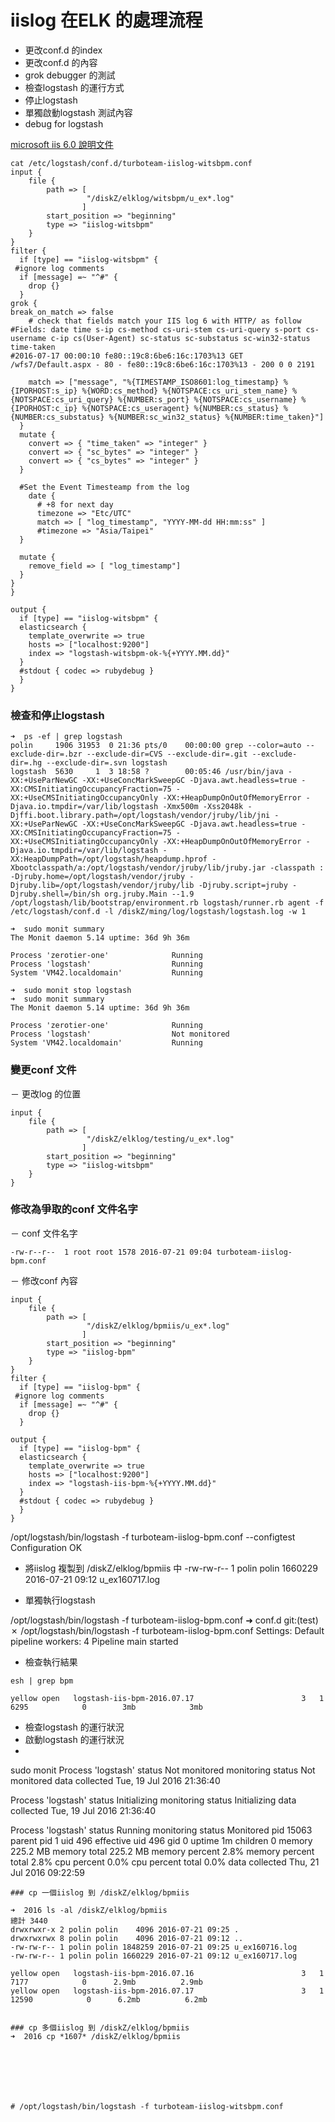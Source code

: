 # iislog 在ELK 的處理流程

- 更改conf.d 的index
 - 更改conf.d 的內容
 - grok debugger 的測試
- 檢查logstash 的運行方式
 - 停止logstash 
- 單獨啟動logstash 測試內容
 - debug for logstash


[microsoft iis 6.0 說明文件](https://www.microsoft.com/technet/prodtechnol/WindowsServer2003/Library/IIS/676400bc-8969-4aa7-851a-9319490a9bbb.mspx?mfr=true)
```shell
cat /etc/logstash/conf.d/turboteam-iislog-witsbpm.conf
input {
    file {
        path => [
                 "/diskZ/elklog/witsbpm/u_ex*.log"
                ]
        start_position => "beginning"
        type => "iislog-witsbpm"
    }
}
filter {
  if [type] == "iislog-witsbpm" {
 #ignore log comments
  if [message] =~ "^#" {
    drop {}
  }
grok {
break_on_match => false
    # check that fields match your IIS log 6 with HTTP/ as follow
#Fields: date time s-ip cs-method cs-uri-stem cs-uri-query s-port cs-username c-ip cs(User-Agent) sc-status sc-substatus sc-win32-status time-taken
#2016-07-17 00:00:10 fe80::19c8:6be6:16c:1703%13 GET /wfs7/Default.aspx - 80 - fe80::19c8:6be6:16c:1703%13 - 200 0 0 2191

    match => ["message", "%{TIMESTAMP_ISO8601:log_timestamp} %{IPORHOST:s_ip} %{WORD:cs_method} %{NOTSPACE:cs_uri_stem_name} %{NOTSPACE:cs_uri_query} %{NUMBER:s_port} %{NOTSPACE:cs_username} %{IPORHOST:c_ip} %{NOTSPACE:cs_useragent} %{NUMBER:cs_status} %{NUMBER:cs_substatus} %{NUMBER:sc_win32_status} %{NUMBER:time_taken}"]
  }
  mutate {
    convert => { "time_taken" => "integer" }
    convert => { "sc_bytes" => "integer" }
    convert => { "cs_bytes" => "integer" }
  }

  #Set the Event Timesteamp from the log
    date {
      # +8 for next day
      timezone => "Etc/UTC"
      match => [ "log_timestamp", "YYYY-MM-dd HH:mm:ss" ]
      #timezone => "Asia/Taipei"
  }

  mutate {
    remove_field => [ "log_timestamp"]
  }
}
}

output {
  if [type] == "iislog-witsbpm" {
  elasticsearch {
    template_overwrite => true
    hosts => ["localhost:9200"]
    index => "logstash-witsbpm-ok-%{+YYYY.MM.dd}"
  }
  #stdout { codec => rubydebug }
  }
}

```

### 檢查和停止logstash

```shell
➜  ps -ef | grep logstash
polin     1906 31953  0 21:36 pts/0    00:00:00 grep --color=auto --exclude-dir=.bzr --exclude-dir=CVS --exclude-dir=.git --exclude-dir=.hg --exclude-dir=.svn logstash
logstash  5630     1  3 18:58 ?        00:05:46 /usr/bin/java -XX:+UseParNewGC -XX:+UseConcMarkSweepGC -Djava.awt.headless=true -XX:CMSInitiatingOccupancyFraction=75 -XX:+UseCMSInitiatingOccupancyOnly -XX:+HeapDumpOnOutOfMemoryError -Djava.io.tmpdir=/var/lib/logstash -Xmx500m -Xss2048k -Djffi.boot.library.path=/opt/logstash/vendor/jruby/lib/jni -XX:+UseParNewGC -XX:+UseConcMarkSweepGC -Djava.awt.headless=true -XX:CMSInitiatingOccupancyFraction=75 -XX:+UseCMSInitiatingOccupancyOnly -XX:+HeapDumpOnOutOfMemoryError -Djava.io.tmpdir=/var/lib/logstash -XX:HeapDumpPath=/opt/logstash/heapdump.hprof -Xbootclasspath/a:/opt/logstash/vendor/jruby/lib/jruby.jar -classpath : -Djruby.home=/opt/logstash/vendor/jruby -Djruby.lib=/opt/logstash/vendor/jruby/lib -Djruby.script=jruby -Djruby.shell=/bin/sh org.jruby.Main --1.9 /opt/logstash/lib/bootstrap/environment.rb logstash/runner.rb agent -f /etc/logstash/conf.d -l /diskZ/ming/log/logstash/logstash.log -w 1

➜  sudo monit summary
The Monit daemon 5.14 uptime: 36d 9h 36m

Process 'zerotier-one'              Running
Process 'logstash'                  Running
System 'VM42.localdomain'           Running

➜  sudo monit stop logstash
➜  sudo monit summary
The Monit daemon 5.14 uptime: 36d 9h 36m

Process 'zerotier-one'              Running
Process 'logstash'                  Not monitored
System 'VM42.localdomain'           Running

```

### 變更conf 文件
－ 更改log 的位置
```
input {
    file {
        path => [
                 "/diskZ/elklog/testing/u_ex*.log"
                ]
        start_position => "beginning"
        type => "iislog-witsbpm"
    }
}
```


### 修改為爭取的conf 文件名字

－ conf 文件名字
```
-rw-r--r--  1 root root 1578 2016-07-21 09:04 turboteam-iislog-bpm.conf
```

－ 修改conf 內容
```
input {
    file {
        path => [
                 "/diskZ/elklog/bpmiis/u_ex*.log"
                ]
        start_position => "beginning"
        type => "iislog-bpm"
    }
}
filter {
  if [type] == "iislog-bpm" {
 #ignore log comments
  if [message] =~ "^#" {
    drop {}
  }

output {
  if [type] == "iislog-bpm" {
  elasticsearch {
    template_overwrite => true
    hosts => ["localhost:9200"]
    index => "logstash-iis-bpm-%{+YYYY.MM.dd}"
  }
  #stdout { codec => rubydebug }
  }
}
```

/opt/logstash/bin/logstash -f turboteam-iislog-bpm.conf --configtest
Configuration OK

- 將iislog 複製到 /diskZ/elklog/bpmiis 中
-rw-rw-r-- 1 polin polin 1660229 2016-07-21 09:12 u_ex160717.log

- 單獨執行logstash

/opt/logstash/bin/logstash -f turboteam-iislog-bpm.conf 
➜  conf.d git:(test) ✗ /opt/logstash/bin/logstash -f turboteam-iislog-bpm.conf
Settings: Default pipeline workers: 4
Pipeline main started

- 檢查執行結果

```
esh | grep bpm

yellow open   logstash-iis-bpm-2016.07.17                        3   1       6295            0        3mb            3mb

```

- 檢查logstash 的運行狀況
- 啟動logstash 的運行狀況
- 

sudo monit
Process 'logstash'
  status                            Not monitored
  monitoring status                 Not monitored
  data collected                    Tue, 19 Jul 2016 21:36:40

Process 'logstash'
  status                            Initializing
  monitoring status                 Initializing
  data collected                    Tue, 19 Jul 2016 21:36:40

Process 'logstash'
  status                            Running
  monitoring status                 Monitored
  pid                               15063
  parent pid                        1
  uid                               496
  effective uid                     496
  gid                               0
  uptime                            1m
  children                          0
  memory                            225.2 MB
  memory total                      225.2 MB
  memory percent                    2.8%
  memory percent total              2.8%
  cpu percent                       0.0%
  cpu percent total                 0.0%
  data collected                    Thu, 21 Jul 2016 09:22:59






```
### cp 一個iislog 到 /diskZ/elklog/bpmiis

➜  2016 ls -al /diskZ/elklog/bpmiis
總計 3440
drwxrwxr-x 2 polin polin    4096 2016-07-21 09:25 .
drwxrwxrwx 8 polin polin    4096 2016-07-21 09:12 ..
-rw-rw-r-- 1 polin polin 1848259 2016-07-21 09:25 u_ex160716.log
-rw-rw-r-- 1 polin polin 1660229 2016-07-21 09:12 u_ex160717.log

yellow open   logstash-iis-bpm-2016.07.16                        3   1       7177            0      2.9mb          2.9mb
yellow open   logstash-iis-bpm-2016.07.17                        3   1      12590            0      6.2mb          6.2mb


### cp 多個iislog 到 /diskZ/elklog/bpmiis
➜  2016 cp *1607* /diskZ/elklog/bpmiis







# /opt/logstash/bin/logstash -f turboteam-iislog-witsbpm.conf 
